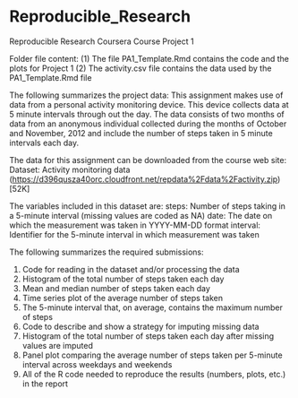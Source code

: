 # Reproducible_Research
Reproducible Research Coursera Course Project 1

Folder file content:
(1) The file PA1_Template.Rmd contains the code and the plots for Project 1
(2) The activity.csv file contains the data used by the PA1_Template.Rmd file

The following summarizes the project data:
This assignment makes use of data from a personal activity monitoring device. This device collects data at 5 minute intervals through out the day. The data consists of two months of data from an anonymous individual collected during the months of October and November, 2012 and include the number of steps taken in 5 minute intervals each day.

The data for this assignment can be downloaded from the course web site:
Dataset: Activity monitoring data (https://d396qusza40orc.cloudfront.net/repdata%2Fdata%2Factivity.zip) [52K]

The variables included in this dataset are:
steps: Number of steps taking in a 5-minute interval (missing values are coded as NA)
date: The date on which the measurement was taken in YYYY-MM-DD format
interval: Identifier for the 5-minute interval in which measurement was taken

The following summarizes the required submissions:
1. Code for reading in the dataset and/or processing the data
2. Histogram of the total number of steps taken each day
3. Mean and median number of steps taken each day
4. Time series plot of the average number of steps taken
5. The 5-minute interval that, on average, contains the maximum number of steps
6. Code to describe and show a strategy for imputing missing data
7. Histogram of the total number of steps taken each day after missing values are imputed
8. Panel plot comparing the average number of steps taken per 5-minute interval across weekdays and weekends
9. All of the R code needed to reproduce the results (numbers, plots, etc.) in the report
